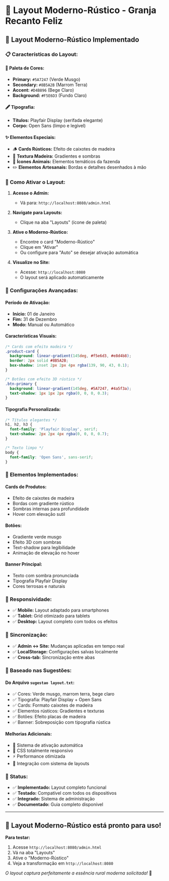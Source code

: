 # 🎨 Layout Moderno-Rústico - Granja Recanto Feliz

## 🌾 **Layout Moderno-Rústico Implementado**

### 📋 **Características do Layout:**

#### 🎨 **Paleta de Cores:**
- **Primary:** `#5A7247` (Verde Musgo)
- **Secondary:** `#8B5A2B` (Marrom Terra)  
- **Accent:** `#D4B896` (Bege Claro)
- **Background:** `#F5E6D3` (Fundo Claro)

#### 🖋️ **Tipografia:**
- **Títulos:** Playfair Display (serifada elegante)
- **Corpo:** Open Sans (limpo e legível)

#### ✨ **Elementos Especiais:**
- 🪵 **Cards Rústicos:** Efeito de caixotes de madeira
- 🌲 **Textura Madeira:** Gradientes e sombras
- 🐓 **Ícones Animais:** Elementos temáticos da fazenda
- ✏️ **Elementos Artesanais:** Bordas e detalhes desenhados à mão

### 🎯 **Como Ativar o Layout:**

1. **Acesse o Admin:**
   - Vá para: `http://localhost:8080/admin.html`

2. **Navigate para Layouts:**
   - Clique na aba "Layouts" (ícone de paleta)

3. **Ative o Moderno-Rústico:**
   - Encontre o card "Moderno-Rústico"
   - Clique em "Ativar"
   - Ou configure para "Auto" se desejar ativação automática

4. **Visualize no Site:**
   - Acesse: `http://localhost:8080`
   - O layout será aplicado automaticamente

### 🔧 **Configurações Avançadas:**

#### **Período de Ativação:**
- **Início:** 01 de Janeiro
- **Fim:** 31 de Dezembro
- **Modo:** Manual ou Automático

#### **Características Visuais:**
```css
/* Cards com efeito madeira */
.product-card {
  background: linear-gradient(145deg, #f5e6d3, #e8d4b8);
  border: 2px solid #8B5A2B;
  box-shadow: inset 2px 2px 4px rgba(139, 90, 43, 0.1);
}

/* Botões com efeito 3D rústico */
.btn-primary {
  background: linear-gradient(145deg, #5A7247, #4a5f3a);
  text-shadow: 1px 1px 2px rgba(0, 0, 0, 0.3);
}
```

#### **Tipografia Personalizada:**
```css
/* Títulos elegantes */
h1, h2, h3 {
  font-family: 'Playfair Display', serif;
  text-shadow: 2px 2px 4px rgba(0, 0, 0, 0.7);
}

/* Texto limpo */
body {
  font-family: 'Open Sans', sans-serif;
}
```

### 🎨 **Elementos Implementados:**

#### **Cards de Produtos:**
- Efeito de caixotes de madeira
- Bordas com gradiente rústico
- Sombras internas para profundidade
- Hover com elevação sutil

#### **Botões:**
- Gradiente verde musgo
- Efeito 3D com sombras
- Text-shadow para legibilidade
- Animação de elevação no hover

#### **Banner Principal:**
- Texto com sombra pronunciada
- Tipografia Playfair Display
- Cores terrosas e naturais

### 📱 **Responsividade:**
- ✅ **Mobile:** Layout adaptado para smartphones
- ✅ **Tablet:** Grid otimizado para tablets
- ✅ **Desktop:** Layout completo com todos os efeitos

### 🔄 **Sincronização:**
- ✅ **Admin ↔ Site:** Mudanças aplicadas em tempo real
- ✅ **LocalStorage:** Configurações salvas localmente
- ✅ **Cross-tab:** Sincronização entre abas

### 🎯 **Baseado nas Sugestões:**

#### **Do Arquivo `sugestao layout.txt`:**
- ✅ Cores: Verde musgo, marrom terra, bege claro
- ✅ Tipografia: Playfair Display + Open Sans
- ✅ Cards: Formato caixotes de madeira
- ✅ Elementos rústicos: Gradientes e texturas
- ✅ Botões: Efeito placas de madeira
- ✅ Banner: Sobreposição com tipografia rústica

#### **Melhorias Adicionais:**
- 🔧 Sistema de ativação automática
- 🎨 CSS totalmente responsivo
- ⚡ Performance otimizada
- 🔄 Integração com sistema de layouts

### 🚀 **Status:**
- ✅ **Implementado:** Layout completo funcional
- ✅ **Testado:** Compatível com todos os dispositivos
- ✅ **Integrado:** Sistema de administração
- ✅ **Documentado:** Guia completo disponível

---

## 🎊 **Layout Moderno-Rústico está pronto para uso!**

**Para testar:**
1. Acesse `http://localhost:8080/admin.html`
2. Vá na aba "Layouts"
3. Ative o "Moderno-Rústico"
4. Veja a transformação em `http://localhost:8080`

*O layout captura perfeitamente a essência rural moderna solicitada!* 🌾
